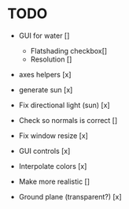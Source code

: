 # TODO

- GUI for water []

  - Flatshading checkbox[]
  - Resolution []

- axes helpers [x]
- generate sun [x]
- Fix directional light (sun) [x]
- Check so normals is correct []
- Fix window resize [x]
- GUI controls [x]
- Interpolate colors [x]
- Make more realistic []
- Ground plane (transparent?) [x]

